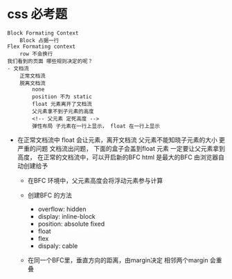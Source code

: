 # css 必考题
    Block Formating Context
        Block 占据一行
    Flex Formating context
        row 不会换行
    我们看到的页面 哪些规则决定的呢？
    - 文档流
        正常文档流  
        脱离文档流
            none
            position 不为 static
            float 元素离开了文档流
            父元素拿不到子元素的高度
            <!-- 父元素 定死高度 -->
            弹性布局 子元素在一行上显示， float 在一行上显示

- 在正常文档流中
    float 会让元素，离开文档流
    父元素不能知晓子元素的大小
    更严重的问题    文档流出问题， 下面的盒子会盖到float 元素
    一定要让父元素拿到高度，
    在正常的文档流中，可以开启新的BFC
    html 是最大的BFC 由浏览器自动创建给予
    - 在BFC 环境中，父元素高度会将浮动元素参与计算
    - 创建BFC 的方法
        - overflow: hidden
        - display: inline-block
        - position: absolute fixed
        - float
        - flex
        - dispaly: cable
    
    - 在同一个BFC里，垂直方向的距离，由margin决定
        相邻两个margin 会重叠
